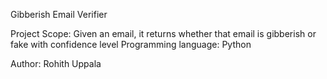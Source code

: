 Gibberish Email Verifier

Project Scope: Given an email, it returns whether that email is gibberish or fake with confidence level
Programming language: Python

Author: Rohith Uppala
